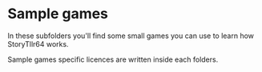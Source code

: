 # Sample games

In these subfolders you'll find some small games you can use to learn how StoryTllr64 works. 

Sample games specific licences are written inside each folders.
